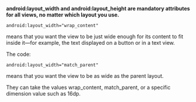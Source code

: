 **android:layout_width and android:layout_height are mandatory attributes for all views, no matter which layout you use.**

```
android:layout_width="wrap_content"
```
means that you want the view to be just wide enough for its content to fit inside it—for example, the text displayed on a button or in a text view. 

The code:
```
android:layout_width="match_parent"
```
means that you want the view to be as wide as the parent layout.

They can take the values wrap_content, match_parent, or a specific dimension value such as 16dp.
